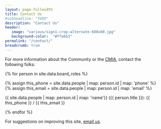```yaml
---
layout: page-fullwidth
title: Contact Us
#subheadline: "TODO"
description: "Contact Us"
header:
   image: "various/sign1-crop-alternate-680x80.jpg"
   background-color:  "#ffe6b3"
permalink: "/contact/"
breadcrumb: true
---
```


For more information about the Community or the <a href="/cmia">CMIA</a>, contact the following folks:

{% for person in site.data.board_roles %}

  {% assign this_phone = site.data.people | map: person.id | map: 'phone' %}
  {% assign this_email = site.data.people | map: person.id | map: 'email' %}

  {{ site.data.people | map: person.id | map: 'name'}} ({{ person.title }}):  {{ this_phone }} / {{ this_email }}
  
{% endfor %}


For suggestions on improving this site, <a href="mailto:carrolltonmanorweb@gmail.com">email us</a>.